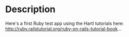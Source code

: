 # Description

Here's a first Ruby test app using the Hartl tutorials here: http://ruby.railstutorial.org/ruby-on-rails-tutorial-book...
